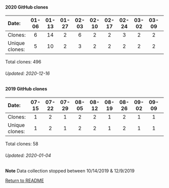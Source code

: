 #### 2020 GitHub clones
Date:		  |   01-06   |       01-13   |       01-27   |       02-03   |       02-10   |       02-17   |       02-24   |       03-02   |       03-09   |       03-23   |       03-30   |       04-06   |       04-13   |       04-20   |       04-27   |       05-04   |       05-18   |       05-25   |       06-01   |       06-29   |       07-06  |  07-13  |  07-27  |  08-03  |  08-10  |  08-17  |  08-24  |   08-31  |  09-07  |   09-14  |  09-21  |  09-28  |   10-05  |  10-12  |   10-19  |   10-26  |   11-02  |  11-09  |  11-16  |   11-23  |  11-30  |   12-07  |  12-14
|:---     |:---:  |:---:  |:---:  |:---:  |:---:  |:---:  |:---:  |:---:  |:---:  |:---:  |:---:  |:---:  |:---:  |:---:  |:---:  |:---:  |:---:  |:---:  |:---:  |:---:  |:---:  |:---:  |:---:  |:---:  |:---:  |:---:  |:---:  |:---:  |:---:  |:---:  |:---:  |:---:  |:---:  |:---:  |:---:  |:---:  |:---:  |:---:  |:---:  |:---:  |:---:  |:---:  |:---:
Clones:		  |   6       |       14      |       2       |       6       |       2       |       2       |       3       |       2       |       2       |       1       |       1       |       6       |       4       |       14      |       1       |       13      |       19      |       1       |       1       |       23      |       7      |  3      |  9      |  1      |  7      |  12     |  97     |   4      |  32     |   2      |  1      |  19     |   5      |  21     |   45     |   33     |   8      |  15     |  14     |   1      |  18     |   11     |  8
Unique            clones:  |   5       |       10      |       2       |       3       |       2       |       2       |       2       |       2       |       2       |       1       |       1       |       6       |       3       |       11      |       1       |       10      |       12      |       1       |       1       |       18      |      7  |      3  |      9  |      1  |      7  |      7  |      18  |      4  |      11  |      2  |      1  |      11  |      5  |      11  |      12  |      16  |      8  |      9  |      11  |      1  |      14  |      9  |      7

Total clones: 496
###### Updated: 2020-12-16

#### 2019 GitHub clones
Date:    |        07-15   |       07-22   |       07-29   |       08-05   |       08-12   |       08-19   |       08-26   |       09-02   |       09-09   |  09-16  |  09-23  |  09-30  |  10-07  |  10-14  |  10-21  |  12-09  |  12-16  |  12-23 |  12-30
|:---    |:---:   |:---:  |:---:  |:---:  |:---:  |:---:  |:---:  |:---:  |:---:  |:---:  |:---:  |:---:  |:---:  |:---:  |:---:  |:---:  |:---:  |:---: |:---:
Clones:  |        1       |       2       |       1       |       2       |       2       |       1       |       2       |       1       |       1       |  1      |  2      |  1      |  7      |  12     |  1      |  2      |  2      |  8 | 9 
Unique   clones:  |       1       |       2       |       1       |       2       |       2       |       1       |       2       |       1       |       1  |      1  |      2  |      1  |      3  |      5  |      1  |      1  |      2  |      6 | 6

Total clones: 58
###### Updated: 2020-01-04
**Note**  Data collection stopped between 10/14/2019 & 12/9/2019

[Return to README](https://github.com/BradleyA/markit#markit)
